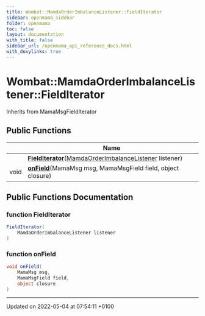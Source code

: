 ```yaml
---
title: Wombat::MamdaOrderImbalanceListener::FieldIterator
sidebar: openmama_sidebar
folder: openmama
toc: false
layout: documentation
with_title: false
sidebar_url: /openmama_api_reference_docs.html
with_doxylinks: true
---
```


# Wombat::MamdaOrderImbalanceListener::FieldIterator





Inherits from MamaMsgFieldIterator

## Public Functions

|                | Name           |
| -------------- | -------------- |
| | **[FieldIterator](classWombat_1_1MamdaOrderImbalanceListener_1_1FieldIterator.html#function-fielditerator)**([MamdaOrderImbalanceListener](classWombat_1_1MamdaOrderImbalanceListener.html) listener) |
| void | **[onField](classWombat_1_1MamdaOrderImbalanceListener_1_1FieldIterator.html#function-onfield)**(MamaMsg msg, MamaMsgField field, object closure) |

## Public Functions Documentation

### function FieldIterator

```csharp
FieldIterator(
    MamdaOrderImbalanceListener listener
)
```


### function onField

```csharp
void onField(
    MamaMsg msg,
    MamaMsgField field,
    object closure
)
```


-------------------------------

Updated on 2022-05-04 at 07:54:11 +0100